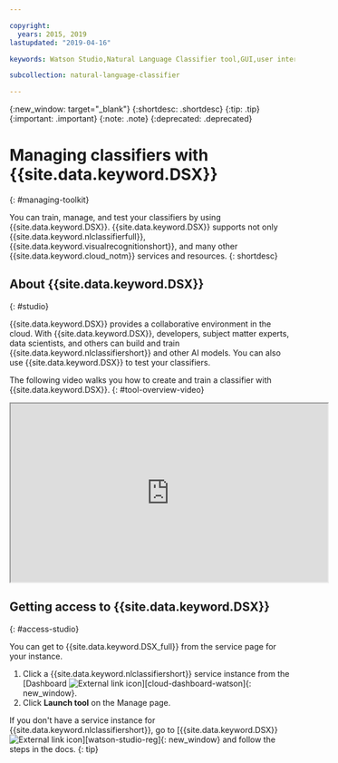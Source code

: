 ```yaml
---

copyright:
  years: 2015, 2019
lastupdated: "2019-04-16"

keywords: Watson Studio,Natural Language Classifier tool,GUI,user interface

subcollection: natural-language-classifier

---
```


{:new_window: target="_blank"}
{:shortdesc: .shortdesc}
{:tip: .tip}
{:important: .important}
{:note: .note}
{:deprecated: .deprecated}

# Managing classifiers with {{site.data.keyword.DSX}}
{: #managing-toolkit}

You can train, manage, and test your classifiers by using {{site.data.keyword.DSX}}. {{site.data.keyword.DSX}} supports not only {{site.data.keyword.nlclassifierfull}}, {{site.data.keyword.visualrecognitionshort}}, and many other {{site.data.keyword.cloud_notm}} services and resources.
{: shortdesc}

## About {{site.data.keyword.DSX}}
{: #studio}

{{site.data.keyword.DSX}} provides a collaborative environment in the cloud. With {{site.data.keyword.DSX}}, developers, subject matter experts, data scientists, and others can build and train {{site.data.keyword.nlclassifiershort}} and other AI models. You can also use {{site.data.keyword.DSX}} to test your classifiers.

The following video walks you how to create and train a classifier with {{site.data.keyword.DSX}}.
{: #tool-overview-video}

<iframe class="embed-responsive-item" id="youtubeplayer" title="IBM Watson Studio: Create and train a Natural Language Classifier Model" type="text/html" width="560" height="315" src="https://www.youtube.com/embed/_gHeeX4lFwo" webkitallowfullscreen mozallowfullscreen allowfullscreen gesture="media" allow="encrypted-media"></iframe>

## Getting access to {{site.data.keyword.DSX}}
{: #access-studio}

You can get to {{site.data.keyword.DSX_full}} from the service page for your instance.

1.  Click a {{site.data.keyword.nlclassifiershort}} service instance from the [Dashboard ![External link icon](../../icons/launch-glyph.svg "External link icon")][cloud-dashboard-watson]{: new_window}.
1.  Click **Launch tool** on the Manage page.

If you don't have a service instance for {{site.data.keyword.nlclassifiershort}}, go to  [{{site.data.keyword.DSX}} ![External link icon](../../icons/launch-glyph.svg "External link icon")][watson-studio-reg]{: new_window} and follow the steps in the docs.
{: tip}
